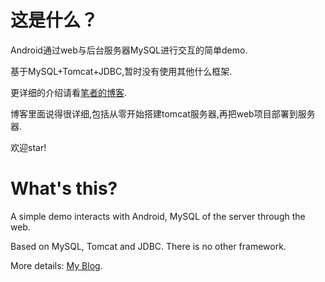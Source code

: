 # 这是什么？
Android通过web与后台服务器MySQL进行交互的简单demo.

基于MySQL+Tomcat+JDBC,暂时没有使用其他什么框架.

更详细的介绍请看[笔者的博客](https://blog.csdn.net/qq_27525611/article/details/102493643).

博客里面说得很详细,包括从零开始搭建tomcat服务器,再把web项目部署到服务器.

欢迎star!

# What's this?

A simple demo interacts with Android, MySQL of the server through the web.

Based on MySQL, Tomcat and JDBC. There is no other framework.

More details: [My Blog](https://blog.csdn.net/qq_27525611/article/details/102493643).

